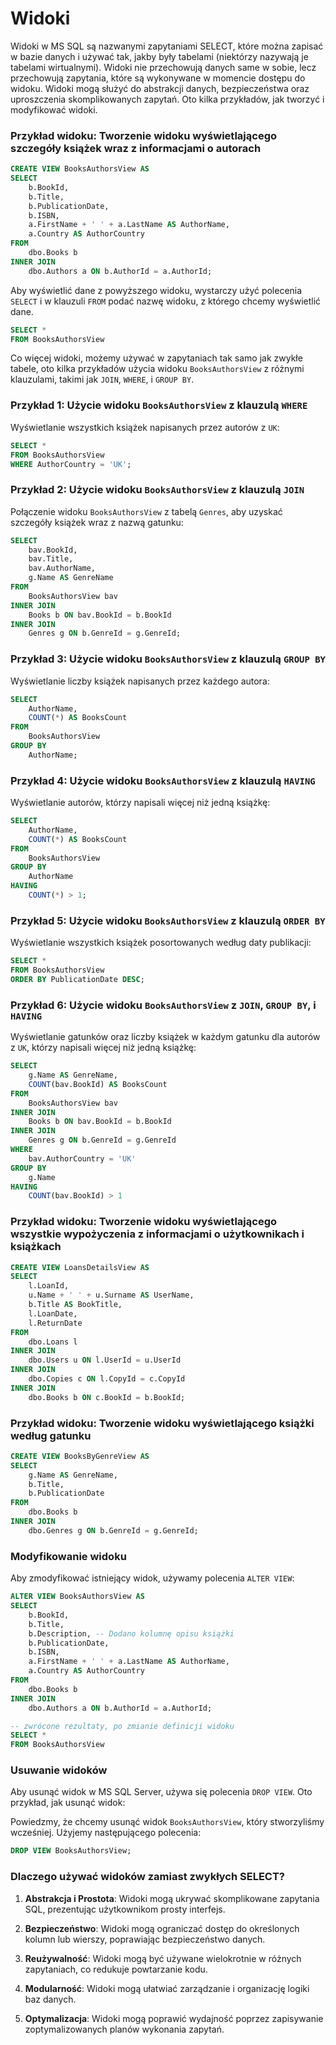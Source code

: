 # Widoki

Widoki w MS SQL są nazwanymi zapytaniami SELECT, które można zapisać w bazie danych i używać tak, jakby były tabelami (niektórzy nazywają je tabelami wirtualnymi). Widoki nie przechowują danych same w sobie, lecz przechowują zapytania, które są wykonywane w momencie dostępu do widoku. Widoki mogą służyć do abstrakcji danych, bezpieczeństwa oraz uproszczenia skomplikowanych zapytań. Oto kilka przykładów, jak tworzyć i modyfikować widoki.

### Przykład widoku: Tworzenie widoku wyświetlającego szczegóły książek wraz z informacjami o autorach


```sql
CREATE VIEW BooksAuthorsView AS
SELECT 
    b.BookId,
    b.Title,
    b.PublicationDate,
    b.ISBN,
    a.FirstName + ' ' + a.LastName AS AuthorName,
    a.Country AS AuthorCountry
FROM 
    dbo.Books b
INNER JOIN 
    dbo.Authors a ON b.AuthorId = a.AuthorId;
```

Aby wyświetlić dane z powyższego widoku, wystarczy użyć polecenia `SELECT` i w klauzuli `FROM` podać nazwę widoku, z którego chcemy wyświetlić dane.


```sql
SELECT *
FROM BooksAuthorsView
```


Co więcej widoki, możemy używać w zapytaniach tak samo jak zwykłe tabele, oto kilka przykładów użycia widoku `BooksAuthorsView` z różnymi klauzulami, takimi jak `JOIN`, `WHERE`, i `GROUP BY`.



### Przykład 1: Użycie widoku `BooksAuthorsView` z klauzulą `WHERE`



Wyświetlanie wszystkich książek napisanych przez autorów z `UK`:






```sql
SELECT *
FROM BooksAuthorsView
WHERE AuthorCountry = 'UK';
```


### Przykład 2: Użycie widoku `BooksAuthorsView` z klauzulą `JOIN`



Połączenie widoku `BooksAuthorsView` z tabelą `Genres`, aby uzyskać szczegóły książek wraz z nazwą gatunku:



```sql
SELECT 
    bav.BookId,
    bav.Title,
    bav.AuthorName,
    g.Name AS GenreName
FROM 
    BooksAuthorsView bav
INNER JOIN 
    Books b ON bav.BookId = b.BookId
INNER JOIN 
    Genres g ON b.GenreId = g.GenreId;
```


### Przykład 3: Użycie widoku `BooksAuthorsView` z klauzulą `GROUP BY`



Wyświetlanie liczby książek napisanych przez każdego autora:



```sql
SELECT 
    AuthorName,
    COUNT(*) AS BooksCount
FROM 
    BooksAuthorsView
GROUP BY 
    AuthorName;
```



### Przykład 4: Użycie widoku `BooksAuthorsView` z klauzulą `HAVING`



Wyświetlanie autorów, którzy napisali więcej niż jedną książkę:






```sql
SELECT 
    AuthorName,
    COUNT(*) AS BooksCount
FROM 
    BooksAuthorsView
GROUP BY 
    AuthorName
HAVING 
    COUNT(*) > 1;
```


### Przykład 5: Użycie widoku `BooksAuthorsView` z klauzulą `ORDER BY`



Wyświetlanie wszystkich książek posortowanych według daty publikacji:






```sql
SELECT *
FROM BooksAuthorsView
ORDER BY PublicationDate DESC;
```


### Przykład 6: Użycie widoku `BooksAuthorsView` z `JOIN`, `GROUP BY`, i `HAVING`



Wyświetlanie gatunków oraz liczby książek w każdym gatunku dla autorów z `UK`, którzy napisali więcej niż jedną książkę:




```sql
SELECT 
    g.Name AS GenreName,
    COUNT(bav.BookId) AS BooksCount
FROM 
    BooksAuthorsView bav
INNER JOIN 
    Books b ON bav.BookId = b.BookId
INNER JOIN 
    Genres g ON b.GenreId = g.GenreId
WHERE 
    bav.AuthorCountry = 'UK'
GROUP BY 
    g.Name
HAVING 
    COUNT(bav.BookId) > 1
```



### Przykład widoku: Tworzenie widoku wyświetlającego wszystkie wypożyczenia z informacjami o użytkownikach i książkach


```sql
CREATE VIEW LoansDetailsView AS
SELECT 
    l.LoanId,
    u.Name + ' ' + u.Surname AS UserName,
    b.Title AS BookTitle,
    l.LoanDate,
    l.ReturnDate
FROM 
    dbo.Loans l
INNER JOIN 
    dbo.Users u ON l.UserId = u.UserId
INNER JOIN 
    dbo.Copies c ON l.CopyId = c.CopyId
INNER JOIN 
    dbo.Books b ON c.BookId = b.BookId;
```

### Przykład widoku: Tworzenie widoku wyświetlającego książki według gatunku


```sql
CREATE VIEW BooksByGenreView AS
SELECT 
    g.Name AS GenreName,
    b.Title,
    b.PublicationDate
FROM 
    dbo.Books b
INNER JOIN 
    dbo.Genres g ON b.GenreId = g.GenreId;
```

### Modyfikowanie widoku



Aby zmodyfikować istniejący widok, używamy polecenia `ALTER VIEW`:




```sql
ALTER VIEW BooksAuthorsView AS
SELECT 
    b.BookId,
    b.Title,
    b.Description, -- Dodano kolumnę opisu książki
    b.PublicationDate,
    b.ISBN,
    a.FirstName + ' ' + a.LastName AS AuthorName,
    a.Country AS AuthorCountry
FROM 
    dbo.Books b
INNER JOIN 
    dbo.Authors a ON b.AuthorId = a.AuthorId;
```



```sql
-- zwrócone rezultaty, po zmianie definicji widoku
SELECT *
FROM BooksAuthorsView
```


### Usuwanie widoków





Aby usunąć widok w MS SQL Server, używa się polecenia `DROP VIEW`. Oto przykład, jak usunąć widok:





Powiedzmy, że chcemy usunąć widok `BooksAuthorsView`, który stworzyliśmy wcześniej. Użyjemy następującego polecenia:






```sql
DROP VIEW BooksAuthorsView;
```




### Dlaczego używać widoków zamiast zwykłych SELECT?



1. **Abstrakcja i Prostota**: Widoki mogą ukrywać skomplikowane zapytania SQL, prezentując użytkownikom prosty interfejs.

2. **Bezpieczeństwo**: Widoki mogą ograniczać dostęp do określonych kolumn lub wierszy, poprawiając bezpieczeństwo danych.

3. **Reużywalność**: Widoki mogą być używane wielokrotnie w różnych zapytaniach, co redukuje powtarzanie kodu.

4. **Modularność**: Widoki mogą ułatwiać zarządzanie i organizację logiki baz danych.

5. **Optymalizacja**: Widoki mogą poprawić wydajność poprzez zapisywanie zoptymalizowanych planów wykonania zapytań.




